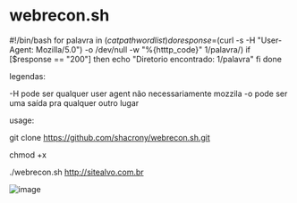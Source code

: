# webrecon.sh
#!/bin/bash
for palavra in $(cat path wordlist)
do
response=$(curl -s -H "User-Agent: Mozilla/5.0") -o /dev/null -w "%{htttp_code}" $1/$palavra/)
if [$response == "200"]
then
echo "Diretorio encontrado: $1/$palavra"
fi
done

legendas:

-H pode ser qualquer user agent não necessariamente mozzila
-o pode ser uma saída pra qualquer outro lugar

usage:

git clone https://github.com/shacrony/webrecon.sh.git

chmod +x 

./webrecon.sh http://sitealvo.com.br

![image](https://user-images.githubusercontent.com/61089592/173628940-9516fc06-de63-4168-b878-78184cfbf586.png)
